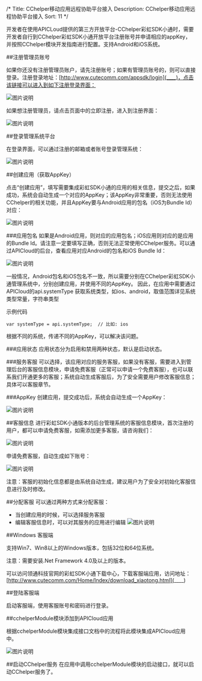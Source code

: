/*
Title: CChelper移动应用远程协助平台接入
Description: CChelper移动应用远程协助平台接入
Sort: 11
*/

开发者在使用APICLoud提供的第三方开放平台-CChelper彩虹SDK小通时，需要开发者自行到CChelper彩虹SDK小通开放平台注册账号并申请相应的appKey，并按照CChelper模块开发指南进行配置。支持Android和iOS系统。

##注册管理员账号

如果你还没有注册管理员账户，请先注册账号；如果有管理员账号的，则可以直接登录。注册登录地址：[http://www.cutecomm.com/appsdk/login](____)，点击该链接可以进入到如下注册登录界面：

![图片说明](http://www.cutecomm.com:9090/images/apicloud/login.png)

如果想注册管理员，请点击页面中的立即注册，进入到注册界面：

![图片说明](http://www.cutecomm.com:9090/images/apicloud/register.png)
 
##登录管理系统平台

在登录界面，可以通过注册的邮箱或者账号登录管理系统：

![图片说明](http://www.cutecomm.com:9090/images/apicloud/manager_sys.png)
 
##创建应用（获取AppKey）

点击“创建应用”，填写需要集成彩虹SDK小通的应用的相关信息，提交之后，如果成功，系统会自动生成一个对应的AppKey；该AppKey非常重要，否则无法使用CChelper的相关功能，并且AppKey要与Android应用的包名（iOS为Bundle Id）对应：

![图片说明](http://www.cutecomm.com:9090/images/apicloud/create_app.png)

###应用包名
如果是Android应用，则对应的应用包名；iOS应用则对应的是应用的Bundle Id。请注意一定要填写正确，否则无法正常使用CChelper服务。可以通过APICloud的后台，查看应用对应Android的包名和iOS Bundle Id：

![图片说明](http://www.cutecomm.com:9090/images/apicloud/apicloud_app.png)

一般情况，Android包名和iOS包名不一致，所以需要分别在CChelper彩虹SDK小通管理系统中，分别创建应用，并使用不同的AppKey。
因此，在应用中需要通过APICloud的api.systemType
获取系统类型，如ios、android，取值范围详见系统类型常量，字符串类型

示例代码

`var systemType = api.systemType;  // 比如: ios`

根据不同的系统，传递不同的AppKey，可以解决该问题。

###应用状态
应用状态分为启用和禁用两种状态，默认是启动状态。

###服务客服
可以选择，该应用对应的服务客服，如果没有客服，需要进入到管理后台的客服信息模块，申请免费客服（正常可以申请一个免费客服），也可以联系我们开通更多的客服；系统自动生成客服后，为了安全需要用户修改客服信息；具体可以客服章节。

###AppKey
创建应用，提交成功后，系统会自动生成一个AppKey：

![图片说明](http://www.cutecomm.com:9090/images/apicloud/appkey.png)

##客服信息
进行彩虹SDK小通版本的后台管理系统的客服信息模块，首次注册的用户，都可以申请免费客服，如需添加更多客服，请咨询我们：

![图片说明](http://www.cutecomm.com:9090/images/apicloud/free_kefu.png)

申请免费客服，自动生成如下账号：

![图片说明](http://www.cutecomm.com:9090/images/apicloud/free_kefu_init.png)

注意：客服的初始化信息都是由系统自动生成，建议用户为了安全对初始化客服信息进行及时修改。

##分配客服
可以通过两种方式来分配客服：

- 当创建应用的时候，可以选择服务客服
- 编辑客服信息时，可以对其服务的应用进行编辑
![图片说明](http://www.cutecomm.com:9090/images/apicloud/select_app.png)

##Windows 客服端

支持Win7、Win8以上的Windows版本，包括32位和64位系统。

注意：需要安装.Net Framework 4.0及以上的版本。

可以访问领通科技官网的彩虹SDK小通下载中心，下载客服端应用，访问地址：[http://www.cutecomm.com/Home/Index/download_xiaotong.html](____)
 
##登陆客服端

启动客服端，使用客服账号和密码进行登录。

 
##cchelperModule模块添加到APICloud应用

根据cchelperModule模块集成接口文档中的流程将此模块集成APICloud应用中。

![图片说明](http://www.cutecomm.com:9090/images/apicloud/109.png)

##启动CChelper服务
在应用中调用cchelperModule模块的启动接口，就可以启动CChelper服务了。